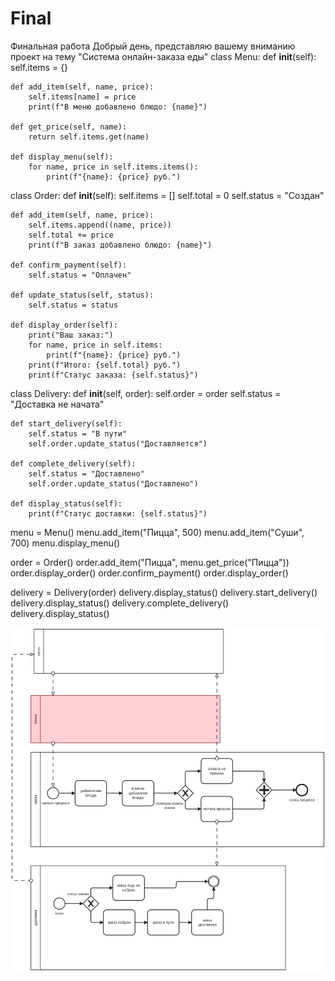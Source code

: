 # Final
Финальная работа
Добрый день, представляю вашему вниманию проект на тему "Система онлайн-заказа еды"
class Menu:
    def __init__(self):
        self.items = {}

    def add_item(self, name, price):
        self.items[name] = price
        print(f"В меню добавлено блюдо: {name}")

    def get_price(self, name):
        return self.items.get(name)

    def display_menu(self):
        for name, price in self.items.items():
            print(f"{name}: {price} руб.")


class Order:
    def __init__(self):
        self.items = []
        self.total = 0
        self.status = "Создан"

    def add_item(self, name, price):
        self.items.append((name, price))
        self.total += price
        print(f"В заказ добавлено блюдо: {name}")

    def confirm_payment(self):
        self.status = "Оплачен"

    def update_status(self, status):
        self.status = status

    def display_order(self):
        print("Ваш заказ:")
        for name, price in self.items:
            print(f"{name}: {price} руб.")
        print(f"Итого: {self.total} руб.")
        print(f"Статус заказа: {self.status}")


class Delivery:
    def __init__(self, order):
        self.order = order
        self.status = "Доставка не начата"

    def start_delivery(self):
        self.status = "В пути"
        self.order.update_status("Доставляется")

    def complete_delivery(self):
        self.status = "Доставлено"
        self.order.update_status("Доставлено")

    def display_status(self):
        print(f"Статус доставки: {self.status}")


menu = Menu()
menu.add_item("Пицца", 500)
menu.add_item("Суши", 700)
menu.display_menu()

order = Order()
order.add_item("Пицца", menu.get_price("Пицца"))
order.display_order()
order.confirm_payment()
order.display_order()

delivery = Delivery(order)
delivery.display_status()
delivery.start_delivery()
delivery.display_status()
delivery.complete_delivery()
delivery.display_status()

<img src="https://raw.githubusercontent.com/D1nteSS/Final/513b73c0d6fcee61dc8ca8f765782a619ef5a26b/bpmn/diagram1.svg">
